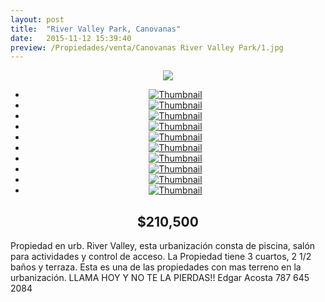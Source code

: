 ```yaml
---
layout: post
title:  "River Valley Park, Canovanas"
date:   2015-11-12 15:39:40
preview: /Propiedades/venta/Canovanas River Valley Park/1.jpg
---
```


<center>
	<div class="mainImg">
		<img src="/Edweb/Propiedades/venta/Canovanas River Valley Park/1.jpg" class="custom">
	</div>
	<!--aqui comienza las fotos pequeñas -->
	<ul class="thumbnails">
	  <li>
	    <a href="/Edweb/Propiedades/venta/Canovanas River Valley Park/1.jpg">
	      <img class="tumbnails" src="/Edweb/Propiedades/venta/Canovanas River Valley Park/1.jpg" alt="Thumbnail">
	    </a>
	  </li>
	  <li>
	    <a href="/Edweb/Propiedades/venta/Canovanas River Valley Park/2.jpg">
	      <img class="tumbnails" src="/Edweb/Propiedades/venta/Canovanas River Valley Park/2.jpg" alt="Thumbnail">
	    </a>
	  </li>
	  <li>
	    <a href="/Edweb/Propiedades/venta/Canovanas River Valley Park/3.jpg">
	      <img class="tumbnails" src="/Edweb/Propiedades/venta/Canovanas River Valley Park/3.jpg" alt="Thumbnail">
	    </a>
	  </li>
		<li>
	    <a href="/Edweb/Propiedades/venta/Canovanas River Valley Park/4.jpg">
	      <img class="tumbnails" src="/Edweb/Propiedades/venta/Canovanas River Valley Park/4.jpg" alt="Thumbnail">
	    </a>
	  </li>
		<li>
	    <a href="/Edweb/Propiedades/venta/Canovanas River Valley Park/5.jpg">
	      <img class="tumbnails" src="/Edweb/Propiedades/venta/Canovanas River Valley Park/5.jpg" alt="Thumbnail">
	    </a>
	  </li>
		<li>
	    <a href="/Edweb/Propiedades/venta/Canovanas River Valley Park/6.jpg">
	      <img class="tumbnails" src="/Edweb/Propiedades/venta/Canovanas River Valley Park/6.jpg" alt="Thumbnail">
	    </a>
	  </li>
		<li>
	    <a href="/Edweb/Propiedades/venta/Canovanas River Valley Park/7.jpg">
	      <img class="tumbnails" src="/Edweb/Propiedades/venta/Canovanas River Valley Park/7.jpg" alt="Thumbnail">
	    </a>
	  </li>
		<li>
	    <a href="/Edweb/Propiedades/venta/Canovanas River Valley Park/8.jpg">
	      <img class="tumbnails" src="/Edweb/Propiedades/venta/Canovanas River Valley Park/8.jpg" alt="Thumbnail">
	    </a>
	  </li>
		<li>
	    <a href="/Edweb/Propiedades/venta/Canovanas River Valley Park/9.jpg">
	      <img class="tumbnails" src="/Edweb/Propiedades/venta/Canovanas River Valley Park/9.jpg" alt="Thumbnail">
	    </a>
	  </li>
		<li>
	    <a href="/Edweb/Propiedades/venta/Canovanas River Valley Park/10.jpg">
	      <img class="tumbnails" src="/Edweb/Propiedades/venta/Canovanas River Valley Park/10.jpg" alt="Thumbnail">
	    </a>
	  </li>
	</ul>
	<script src="https://ajax.googleapis.com/ajax/libs/jquery/1.9.1/jquery.min.js"></script>
	<script type="text/javascript" src="/Edweb/js/jquery.simpleGal.js"></script>
	<script>
		$(document).ready(function () {
			$('.thumbnails').simpleGal({
				mainImage: '.custom'
			});
		});
	</script>
</center>

<center><h2>$210,500</h2></center>

Propiedad en urb. River Valley, esta urbanización consta de piscina, salón para actividades y control de acceso. La Propiedad tiene 3 cuartos, 2 1/2 baños y terraza. Esta es una de las propiedades con mas terreno en la urbanización. LLAMA HOY Y NO TE LA PIERDAS!! Edgar Acosta 787 645 2084
